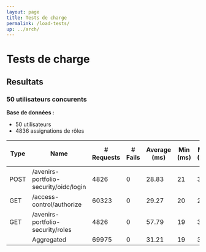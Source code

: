```yaml
---
layout: page
title: Tests de charge
permalink: /load-tests/
up: ../arch/
---
```



# Tests de charge

## Resultats

### 50 utilisateurs concurents
**Base de données :**
* 50 utilisateurs
* 4836 assignations de rôles

| Type | Name | # Requests | # Fails | Average (ms) | Min (ms) | Max (ms) | Average size (bytes) | RPS | Failures/s |
| --- | --- | --- | --- | --- | --- | --- | --- | --- | --- |
| POST | /avenirs-portfolio-security/oidc/login | 4826 | 0 | 28.83 | 21 | 322 | 41 | 20.14 | 0 |
| GET | /access-control/authorize | 60323 | 0 | 29.27 | 20 | 258 | 148.25 | 251.74 | 0 |
| GET | /avenirs-portfolio-security/roles | 4826 | 0 | 57.79 | 19 | 369 | 65327.46 | 20.14 | 0 |
|  | Aggregated | 69975 | 0 | 31.21 | 19 | 369 | 4636.1 | 292.02 | 0 |
